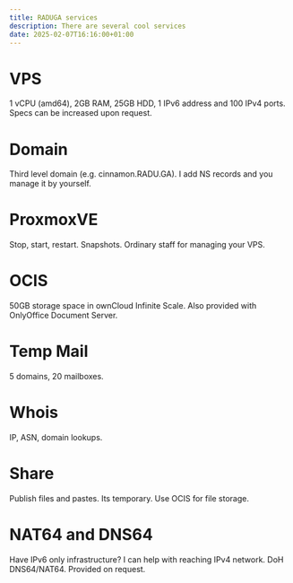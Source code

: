 ```yaml
---
title: RADUGA services
description: There are several cool services
date: 2025-02-07T16:16:00+01:00
---
```


# VPS
1 vCPU (amd64), 2GB RAM, 25GB HDD, 1 IPv6 address and 100 IPv4 ports.
Specs can be increased upon request.

# Domain
Third level domain (e.g. cinnamon.RADU.GA).
I add NS records and you manage it by yourself. 

# ProxmoxVE
Stop, start, restart. Snapshots. Ordinary staff for managing your VPS.

# OCIS
50GB storage space in ownCloud Infinite Scale.
Also provided with OnlyOffice Document Server.

# Temp Mail
5 domains, 20 mailboxes. 

# Whois
IP, ASN, domain lookups.
 
# Share
Publish files and pastes. Its temporary. Use OCIS for file storage.

# NAT64 and DNS64
Have IPv6 only infrastructure?
I can help with reaching IPv4 network.
DoH DNS64/NAT64. Provided on request.
